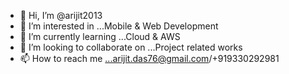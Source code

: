 - 👋 Hi, I’m @arijit2013
- 👀 I’m interested in ...Mobile & Web Development
- 🌱 I’m currently learning ...Cloud & AWS
- 💞️ I’m looking to collaborate on ...Project related works
- 📫 How to reach me ...arijit.das76@gmail.com/+919330292981

<!---
arijit2013/arijit2013 is a ✨ special ✨ repository because its `README.md` (this file) appears on your GitHub profile.
You can click the Preview link to take a look at your changes.
--->
